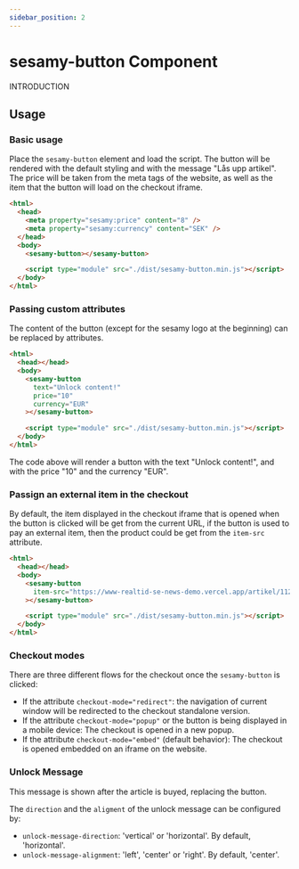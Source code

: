 ```yaml
---
sidebar_position: 2
---
```


# sesamy-button Component

INTRODUCTION

## Usage

### Basic usage

Place the `sesamy-button` element and load the script. The button will be rendered with the default styling and with the message "Lås upp artikel". The price will be taken from the meta tags of the website, as well as the item that the button will load on the checkout iframe.

```html
<html>
  <head>
    <meta property="sesamy:price" content="8" />
    <meta property="sesamy:currency" content="SEK" />
  </head>
  <body>
    <sesamy-button></sesamy-button>

    <script type="module" src="./dist/sesamy-button.min.js"></script>
  </body>
</html>
```

### Passing custom attributes

The content of the button (except for the sesamy logo at the beginning) can be replaced by attributes.

```html
<html>
  <head></head>
  <body>
    <sesamy-button 
      text="Unlock content!" 
      price="10" 
      currency="EUR"
    ></sesamy-button>

    <script type="module" src="./dist/sesamy-button.min.js"></script>
  </body>
</html>
```

The code above will render a button with the text "Unlock content!", and with the price "10" and the currency "EUR".

### Passign an external item in the checkout

By default, the item displayed in the checkout iframe that is opened when the button is clicked will be get from the current URL, if the button is used to pay an external item, then the product could be get from the `item-src` attribute.

```html
<html>
  <head></head>
  <body>
    <sesamy-button 
      item-src="https://www-realtid-se-news-demo.vercel.app/artikel/112273"
    ></sesamy-button>

    <script type="module" src="./dist/sesamy-button.min.js"></script>
  </body>
</html>
```

### Checkout modes

There are three different flows for the checkout once the `sesamy-button` is clicked:

- If the attribute `checkout-mode="redirect"`: the navigation of current window will be redirected to the checkout standalone version.
- If the attribute `checkout-mode="popup"` or the button is being displayed in a mobile device: The checkout is opened in a new popup.
- If the attribute `checkout-mode="embed"` (default behavior): The checkout is opened embedded on an iframe on the website.

### Unlock Message 

This message is shown after the article is buyed, replacing the button.

The `direction` and the `aligment` of the unlock message can be configured by:
- `unlock-message-direction`: 'vertical' or 'horizontal'. By default, 'horizontal'.
- `unlock-message-alignment`: 'left', 'center' or 'right'. By default, 'center'.

